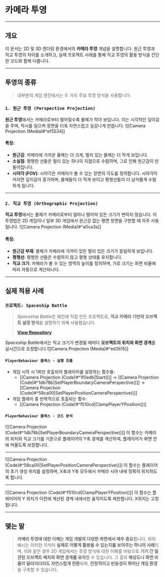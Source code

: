 # **카메라 투영**
---
## **개요**
이 문서는 2D 및 3D 렌더링 환경에서의 **카메라 투영** 개념을 설명합니다. 원근 투영과 직교 투영의 차이를 소개하고, 실제 프로젝트 사례를 통해 직교 투영의 활용 방식을 간단한 코드와 함께 다룹니다.

---
## **투영의 종류**
> 대부분의 게임 엔진에서는 두 가지 주요 투영 방식을 사용합니다.
### `1. 원근 투영 (Perspective Projection)`
**원근 투영**에서는 카메라로부터 멀어질수록 물체가 작아 보입니다. 이는 시각적인 깊이감을 주며, 착시를 일으켜 장면을 더욱 자연스럽고 실감나게 만듭니다.
![[Camera Projection (Media)#^ef5534]]
#### 특징:
- **원근감**: 카메라에 가까운 물체는 더 크게, 멀리 있는 물체는 더 작게 보입니다.
- **소실점**: 평행한 선들은 멀리 있는 하나의 지점으로 수렴하며, 그로 인해 원근감이 만들어집니다.
- **시야각 (FOV)**: 시야각은 카메라가 볼 수 있는 장면의 각도를 정의합니다. 시야각이 커지면 깊이감이 증가하며, 물체들이 더 작게 보이고 평행선들이 더 날카롭게 수렴하게 됩니다.

---
### `2. 직교 투영 (Orthographic Projection)`
**직교 투영**에서는 물체가 카메라로부터 얼마나 떨어져 있든 크기가 변하지 않습니다. 이 투영법은 2D 게임이나 일부 3D 게임에서 원근감 없는 평면 장면을 구현할 때 자주 사용됩니다.
![[Camera Projection (Media)#^a0ca3a]]
#### 특징:
- **원근감 부재**: 물체가 카메라에 가까이 있든 멀리 있든 크기가 동일하게 보입니다.
- **평행선**: 평행한 선들은 수렴하지 않고 평행 상태를 유지합니다.
- **직교 크기**: 카메라가 볼 수 있는 영역의 높이를 정의하며, 가로 크기는 화면 비율에 따라 자동으로 계산되니다.

---
## **실제 적용 사례**
### `프로젝트: Spaceship Battle`
> *Spaceship Battle*은 예전에 직접 만든 프로젝트로, **직교 카메라 기반의 오브젝트 설정 방식**을 설명하기 위해 사용했습니다.
> 
> [**View Repository**](https://github.com/Woo95/Unity_2D_SpaceShipBattle_Automatic_CameraSetup_With_Object_Pooling)

*Spaceship Battle*에서는 직교 크기가 변경될 때마다 **오브젝트의 위치와 화면 경계**를 실시간으로 조정합니다.![[Camera Projection (Media)#^ed2b15]]
#### `PlayerBehaviour 클래스 - 실행 흐름`
- 게임 시작 시 1회만 호출되어 플레이어를 설정하는 함수들:
	- [[Camera Projection (Code)#^1f0edb|Start()]] → [[Camera Projection (Code)#^1db78b|SetPlayerBoundaryCameraPerspective()]] → [[Camera Projection (Code)#^58ca00|SetPlayerPositionCameraPerspective()]]
- 게임 플레이 중 반복적으로 호출되는 함수:
	- [[Camera Projection (Code)#^f510cd|ClampPlayerYPosition()]]
#### `PlayerBehaviour 클래스 - 코드 분석`
![[Camera Projection (Code)#^1db78b|SetPlayerBoundaryCameraPerspective()]]
이 함수는 카메라의 위치와 직교 크기를 기준으로 플레이어의 Y축 경계를 계산하여, 플레이어가 화면 안에 머물도록 보장합니다.

---
![[Camera Projection (Code)#^58ca00|SetPlayerPositionCameraPerspective()]]
이 함수는 플레이어의 초기 생성 위치를 설정하며, X축과 Y축 모두에서 카메라 시야 내에 정확히 위치하도록 합니다.

---
![[Camera Projection (Code)#^f510cd|ClampPlayerYPosition()]]
이 함수는 플레이어의 Y 위치가 이전에 계산된 경계 내에서만 움직이도록 제한합니다. X위치는 고정됩니다.

---
## **맺는 말**
> **카메라 투영에 대한 이해는 게임 개발의 다양한 측면에서 매우 중요**합니다. 위의 예시는 이러한 지식이 **실제로 어떻게 활용될 수 있는지를 보여주는 하나의 사례**이며, 이와 같은 경우 2D 게임에서는 투영 방식에 대한 이해를 바탕으로 **기기 간 일관된 오브젝트 배치와 화면 경계를 유지**할 수 있습니다. 그 결과 **해상도나 화면 비율이 달라지더라도 자연스럽게 전환**되며, **안정적이고 반응성이 뛰어난 게임 환경**을 구축할 수 있습니다.